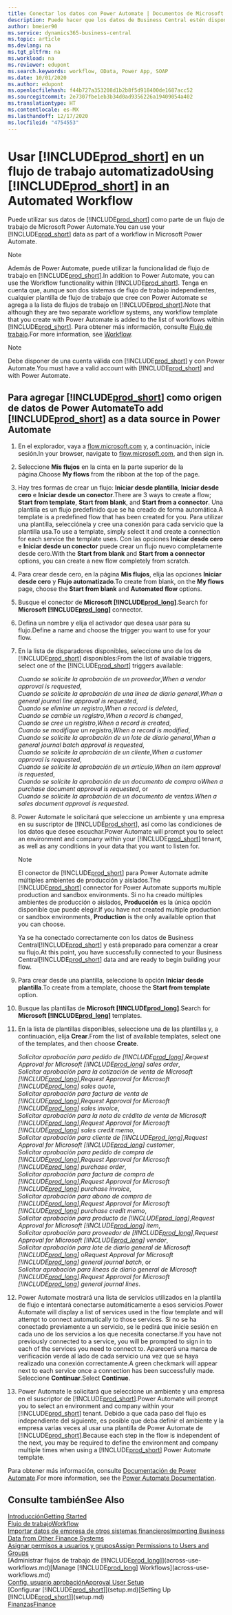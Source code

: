```yaml
---
title: Conectar los datos con Power Automate | Documentos de Microsoft
description: Puede hacer que los datos de Business Central estén disponibles como un origen de datos y especificar una URL de OData de sus servicios web para generar un flujo de trabajo automatizado.
author: bmeier90
ms.service: dynamics365-business-central
ms.topic: article
ms.devlang: na
ms.tgt_pltfrm: na
ms.workload: na
ms.reviewer: edupont
ms.search.keywords: workflow, OData, Power App, SOAP
ms.date: 10/01/2020
ms.author: edupont
ms.openlocfilehash: f44b727a353208d1b2b8f5d918400de1687acc52
ms.sourcegitcommit: 2e7307fbe1eb3b34d0ad9356226a19409054a402
ms.translationtype: HT
ms.contentlocale: es-MX
ms.lasthandoff: 12/17/2020
ms.locfileid: "4754553"
---
```

# <a name="using-prod_short-in-an-automated-workflow"></a><span data-ttu-id="e0f0b-103">Usar [!INCLUDE[prod_short](includes/prod_short.md)] en un flujo de trabajo automatizado</span><span class="sxs-lookup"><span data-stu-id="e0f0b-103">Using [!INCLUDE[prod_short](includes/prod_short.md)] in an Automated Workflow</span></span>

<span data-ttu-id="e0f0b-104">Puede utilizar sus datos de [!INCLUDE[prod_short](includes/prod_short.md)] como parte de un flujo de trabajo de Microsoft Power Automate.</span><span class="sxs-lookup"><span data-stu-id="e0f0b-104">You can use your [!INCLUDE[prod_short](includes/prod_short.md)] data as part of a workflow in Microsoft Power Automate.</span></span>

> [!NOTE]
> <span data-ttu-id="e0f0b-105">Además de Power Automate, puede utilizar la funcionalidad de flujo de trabajo en [!INCLUDE[prod_short](includes/prod_short.md)].</span><span class="sxs-lookup"><span data-stu-id="e0f0b-105">In addition to Power Automate, you can use the Workflow functionality within [!INCLUDE[prod_short](includes/prod_short.md)].</span></span> <span data-ttu-id="e0f0b-106">Tenga en cuenta que, aunque son dos sistemas de flujo de trabajo independientes, cualquier plantilla de flujo de trabajo que cree con Power Automate se agrega a la lista de flujos de trabajo en [!INCLUDE[prod_short](includes/prod_short.md)].</span><span class="sxs-lookup"><span data-stu-id="e0f0b-106">Note that although they are two separate workflow systems, any workflow template that you create with Power Automate is added to the list of workflows  within [!INCLUDE[prod_short](includes/prod_short.md)].</span></span> <span data-ttu-id="e0f0b-107">Para obtener más información, consulte [Flujo de trabajo](across-workflow.md).</span><span class="sxs-lookup"><span data-stu-id="e0f0b-107">For more information, see [Workflow](across-workflow.md).</span></span>  

> [!NOTE]  
> <span data-ttu-id="e0f0b-108">Debe disponer de una cuenta válida con [!INCLUDE[prod_short](includes/prod_short.md)] y con Power Automate.</span><span class="sxs-lookup"><span data-stu-id="e0f0b-108">You must have a valid account with [!INCLUDE[prod_short](includes/prod_short.md)] and with Power Automate.</span></span>  

## <a name="to-add-prod_short-as-a-data-source-in-power-automate"></a><span data-ttu-id="e0f0b-109">Para agregar [!INCLUDE[prod_short](includes/prod_short.md)] como origen de datos de Power Automate</span><span class="sxs-lookup"><span data-stu-id="e0f0b-109">To add [!INCLUDE[prod_short](includes/prod_short.md)] as a data source in Power Automate</span></span>

1. <span data-ttu-id="e0f0b-110">En el explorador, vaya a [flow.microsoft.com](https://flow.microsoft.com) y, a continuación, inicie sesión.</span><span class="sxs-lookup"><span data-stu-id="e0f0b-110">In your browser, navigate to [flow.microsoft.com](https://flow.microsoft.com), and then sign in.</span></span>
2. <span data-ttu-id="e0f0b-111">Seleccione **Mis flujos** en la cinta en la parte superior de la página.</span><span class="sxs-lookup"><span data-stu-id="e0f0b-111">Choose **My flows** from the ribbon at the top of the page.</span></span>
3. <span data-ttu-id="e0f0b-112">Hay tres formas de crear un flujo: **Iniciar desde plantilla**, **Iniciar desde cero** e **Iniciar desde un conector**.</span><span class="sxs-lookup"><span data-stu-id="e0f0b-112">There are 3 ways to create a flow; **Start from template**, **Start from blank**, and **Start from a connector**.</span></span> <span data-ttu-id="e0f0b-113">Una plantilla es un flujo predefinido que se ha creado de forma automática.</span><span class="sxs-lookup"><span data-stu-id="e0f0b-113">A template is a predefined flow that has been created for you.</span></span> <span data-ttu-id="e0f0b-114">Para utilizar una plantilla, selecciónela y cree una conexión para cada servicio que la plantilla usa.</span><span class="sxs-lookup"><span data-stu-id="e0f0b-114">To use a template, simply select it and create a connection for each service the template uses.</span></span> <span data-ttu-id="e0f0b-115">Con las opciones **Iniciar desde cero** e **Iniciar desde un conector** puede crear un flujo nuevo completamente desde cero.</span><span class="sxs-lookup"><span data-stu-id="e0f0b-115">With the **Start from blank** and **Start from a connector** options, you can create a new flow completely from scratch.</span></span>
4. <span data-ttu-id="e0f0b-116">Para crear desde cero, en la página **Mis flujos**, elija las opciones **Iniciar desde cero** y **Flujo automatizado**.</span><span class="sxs-lookup"><span data-stu-id="e0f0b-116">To create from blank, on the **My flows** page, choose the **Start from blank** and **Automated flow** options.</span></span>
5. <span data-ttu-id="e0f0b-117">Busque el conector de **Microsoft [!INCLUDE[prod_long](includes/prod_long.md)]**.</span><span class="sxs-lookup"><span data-stu-id="e0f0b-117">Search for **Microsoft [!INCLUDE[prod_long](includes/prod_long.md)]** connector.</span></span>
6. <span data-ttu-id="e0f0b-118">Defina un nombre y elija el activador que desea usar para su flujo.</span><span class="sxs-lookup"><span data-stu-id="e0f0b-118">Define a name and choose the trigger you want to use for your flow.</span></span>
7. <span data-ttu-id="e0f0b-119">En la lista de disparadores disponibles, seleccione uno de los de [!INCLUDE[prod_short](includes/prod_short.md)] disponibles:</span><span class="sxs-lookup"><span data-stu-id="e0f0b-119">From the list of available triggers, select one of the [!INCLUDE[prod_short](includes/prod_short.md)] triggers available:</span></span>  

    <span data-ttu-id="e0f0b-120">*Cuando se solicite la aprobación de un proveedor*,</span><span class="sxs-lookup"><span data-stu-id="e0f0b-120">*When a vendor approval is requested*,</span></span>  
    <span data-ttu-id="e0f0b-121">*Cuando se solicite la aprobación de una línea de diario general*,</span><span class="sxs-lookup"><span data-stu-id="e0f0b-121">*When a general journal line approval is requested*,</span></span>  
    <span data-ttu-id="e0f0b-122">*Cuando se elimine un registro*,</span><span class="sxs-lookup"><span data-stu-id="e0f0b-122">*When a record is deleted*,</span></span>  
    <span data-ttu-id="e0f0b-123">*Cuando se cambie un registro*,</span><span class="sxs-lookup"><span data-stu-id="e0f0b-123">*When a record is changed*,</span></span>  
    <span data-ttu-id="e0f0b-124">*Cuando se cree un registro*,</span><span class="sxs-lookup"><span data-stu-id="e0f0b-124">*When a record is created*,</span></span>  
    <span data-ttu-id="e0f0b-125">*Cuando se modifique un registro*,</span><span class="sxs-lookup"><span data-stu-id="e0f0b-125">*When a record is modified*,</span></span>  
    <span data-ttu-id="e0f0b-126">*Cuando se solicite la aprobación de un lote de diario general*,</span><span class="sxs-lookup"><span data-stu-id="e0f0b-126">*When a general journal batch approval is requested*,</span></span>  
    <span data-ttu-id="e0f0b-127">*Cuando se solicite la aprobación de un cliente*,</span><span class="sxs-lookup"><span data-stu-id="e0f0b-127">*When a customer approval is requested*,</span></span>  
    <span data-ttu-id="e0f0b-128">*Cuando se solicite la aprobación de un artículo*,</span><span class="sxs-lookup"><span data-stu-id="e0f0b-128">*When an item approval is requested*,</span></span>  
    <span data-ttu-id="e0f0b-129">*Cuando se solicite la aprobación de un documento de compra* o</span><span class="sxs-lookup"><span data-stu-id="e0f0b-129">*When a purchase document approval is requested*, or</span></span>  
    <span data-ttu-id="e0f0b-130">*Cuando se solicite la aprobación de un documento de ventas*.</span><span class="sxs-lookup"><span data-stu-id="e0f0b-130">*When a sales document approval is requested*.</span></span>

8. <span data-ttu-id="e0f0b-131">Power Automate le solicitará que seleccione un ambiente y una empresa en su suscriptor de [!INCLUDE[prod_short](includes/prod_short.md)], así como las condiciones de los datos que desee escuchar.</span><span class="sxs-lookup"><span data-stu-id="e0f0b-131">Power Automate will prompt you to select an environment and company within your [!INCLUDE[prod_short](includes/prod_short.md)] tenant, as well as any conditions in your data that you want to listen for.</span></span>

    > [!NOTE]
    > <span data-ttu-id="e0f0b-132">El conector de [!INCLUDE[prod_short](includes/prod_short.md)] para Power Automate admite múltiples ambientes de producción y aislados.</span><span class="sxs-lookup"><span data-stu-id="e0f0b-132">The [!INCLUDE[prod_short](includes/prod_short.md)] connector for Power Automate supports multiple production and sandbox environments.</span></span> <span data-ttu-id="e0f0b-133">Si no ha creado múltiples ambientes de producción o aislados, **Producción** es la única opción disponible que puede elegir.</span><span class="sxs-lookup"><span data-stu-id="e0f0b-133">If you have not created multiple production or sandbox environments, **Production** is the only available option that you can choose.</span></span>  

    <span data-ttu-id="e0f0b-134">Ya se ha conectado correctamente con los datos de Business Central[!INCLUDE[prod_short](includes/prod_short.md)] y está preparado para comenzar a crear su flujo.</span><span class="sxs-lookup"><span data-stu-id="e0f0b-134">At this point, you have successfully connected to your Business Central[!INCLUDE[prod_short](includes/prod_short.md)] data and are ready to begin building your flow.</span></span>

9. <span data-ttu-id="e0f0b-135">Para crear desde una plantilla, seleccione la opción **Iniciar desde plantilla**.</span><span class="sxs-lookup"><span data-stu-id="e0f0b-135">To create from a template, choose the **Start from template** option.</span></span>
10. <span data-ttu-id="e0f0b-136">Busque las plantillas de **Microsoft [!INCLUDE[prod_long](includes/prod_long.md)]**.</span><span class="sxs-lookup"><span data-stu-id="e0f0b-136">Search for **Microsoft [!INCLUDE[prod_long](includes/prod_long.md)]** templates.</span></span>
11. <span data-ttu-id="e0f0b-137">En la lista de plantillas disponibles, seleccione una de las plantillas y, a continuación, elija **Crear**.</span><span class="sxs-lookup"><span data-stu-id="e0f0b-137">From the list of available templates, select one of the templates, and then choose **Create**.</span></span>  

    <span data-ttu-id="e0f0b-138">*Solicitar aprobación para pedido de [!INCLUDE[prod_long](includes/prod_long.md)]*,</span><span class="sxs-lookup"><span data-stu-id="e0f0b-138">*Request Approval for Microsoft [!INCLUDE[prod_long](includes/prod_long.md)] sales order*,</span></span>  
    <span data-ttu-id="e0f0b-139">*Solicitar aprobación para la cotización de venta de Microsoft [!INCLUDE[prod_long](includes/prod_long.md)]*,</span><span class="sxs-lookup"><span data-stu-id="e0f0b-139">*Request Approval for Microsoft [!INCLUDE[prod_long](includes/prod_long.md)] sales quote*,</span></span>  
    <span data-ttu-id="e0f0b-140">*Solicitar aprobación para factura de venta de [!INCLUDE[prod_long](includes/prod_long.md)]*,</span><span class="sxs-lookup"><span data-stu-id="e0f0b-140">*Request Approval for Microsoft [!INCLUDE[prod_long](includes/prod_long.md)] sales invoice*,</span></span>  
    <span data-ttu-id="e0f0b-141">*Solicitar aprobación para la nota de crédito de venta de Microsoft [!INCLUDE[prod_long](includes/prod_long.md)]*,</span><span class="sxs-lookup"><span data-stu-id="e0f0b-141">*Request Approval for Microsoft [!INCLUDE[prod_long](includes/prod_long.md)] sales credit memo*,</span></span>  
    <span data-ttu-id="e0f0b-142">*Solicitar aprobación para cliente de [!INCLUDE[prod_long](includes/prod_long.md)]*,</span><span class="sxs-lookup"><span data-stu-id="e0f0b-142">*Request Approval for Microsoft [!INCLUDE[prod_long](includes/prod_long.md)] customer*,</span></span>  
    <span data-ttu-id="e0f0b-143">*Solicitar aprobación para pedido de compra de [!INCLUDE[prod_long](includes/prod_long.md)]*,</span><span class="sxs-lookup"><span data-stu-id="e0f0b-143">*Request Approval for Microsoft [!INCLUDE[prod_long](includes/prod_long.md)] purchase order*,</span></span>  
    <span data-ttu-id="e0f0b-144">*Solicitar aprobación para factura de compra de [!INCLUDE[prod_long](includes/prod_long.md)]*,</span><span class="sxs-lookup"><span data-stu-id="e0f0b-144">*Request Approval for Microsoft [!INCLUDE[prod_long](includes/prod_long.md)] purchase invoice*,</span></span>  
    <span data-ttu-id="e0f0b-145">*Solicitar aprobación para abono de compra de [!INCLUDE[prod_long](includes/prod_long.md)]*,</span><span class="sxs-lookup"><span data-stu-id="e0f0b-145">*Request Approval for Microsoft [!INCLUDE[prod_long](includes/prod_long.md)] purchase credit memo*,</span></span>  
    <span data-ttu-id="e0f0b-146">*Solicitar aprobación para producto de [!INCLUDE[prod_long](includes/prod_long.md)]*,</span><span class="sxs-lookup"><span data-stu-id="e0f0b-146">*Request Approval for Microsoft [!INCLUDE[prod_long](includes/prod_long.md)] item*,</span></span>  
    <span data-ttu-id="e0f0b-147">*Solicitar aprobación para proveedor de [!INCLUDE[prod_long](includes/prod_long.md)]*,</span><span class="sxs-lookup"><span data-stu-id="e0f0b-147">*Request Approval for Microsoft [!INCLUDE[prod_long](includes/prod_long.md)] vendor*,</span></span>  
    <span data-ttu-id="e0f0b-148">*Solicitar aprobación para lote de diario general de Microsoft [!INCLUDE[prod_long](includes/prod_long.md)]* o</span><span class="sxs-lookup"><span data-stu-id="e0f0b-148">*Request Approval for Microsoft [!INCLUDE[prod_long](includes/prod_long.md)] general journal batch*, or</span></span>    
    <span data-ttu-id="e0f0b-149">*Solicitar aprobación para líneas de diario general de Microsoft [!INCLUDE[prod_long](includes/prod_long.md)]*.</span><span class="sxs-lookup"><span data-stu-id="e0f0b-149">*Request Approval for Microsoft [!INCLUDE[prod_long](includes/prod_long.md)] general journal lines*.</span></span>  
12. <span data-ttu-id="e0f0b-150">Power Automate mostrará una lista de servicios utilizados en la plantilla de flujo e intentará conectarse automáticamente a esos servicios.</span><span class="sxs-lookup"><span data-stu-id="e0f0b-150">Power Automate will display a list of services used in the flow template and will attempt to connect automatically to those services.</span></span> <span data-ttu-id="e0f0b-151">Si no se ha conectado previamente a un servicio, se le pedirá que inicie sesión en cada uno de los servicios a los que necesita conectarse.</span><span class="sxs-lookup"><span data-stu-id="e0f0b-151">If you have not previously connected to a service, you will be prompted to sign in to each of the services you need to connect to.</span></span> <span data-ttu-id="e0f0b-152">Aparecerá una marca de verificación verde al lado de cada servicio una vez que se haya realizado una conexión correctamente.</span><span class="sxs-lookup"><span data-stu-id="e0f0b-152">A green checkmark will appear next to each service once a connection has been successfully made.</span></span> <span data-ttu-id="e0f0b-153">Seleccione **Continuar**.</span><span class="sxs-lookup"><span data-stu-id="e0f0b-153">Select **Continue**.</span></span>
13. <span data-ttu-id="e0f0b-154">Power Automate le solicitará que seleccione un ambiente y una empresa en el suscriptor de [!INCLUDE[prod_short](includes/prod_short.md)].</span><span class="sxs-lookup"><span data-stu-id="e0f0b-154">Power Automate will prompt you to select an environment and company within your [!INCLUDE[prod_short](includes/prod_short.md)] tenant.</span></span> <span data-ttu-id="e0f0b-155">Debido a que cada paso del flujo es independiente del siguiente, es posible que deba definir el ambiente y la empresa varias veces al usar una plantilla de Power Automate de [!INCLUDE[prod_short](includes/prod_short.md)].</span><span class="sxs-lookup"><span data-stu-id="e0f0b-155">Because each step in the flow is independent of the next, you may be required to define the environment and company multiple times when using a [!INCLUDE[prod_short](includes/prod_short.md)] Power Automate template.</span></span>

<span data-ttu-id="e0f0b-156">Para obtener más información, consulte [Documentación de Power Automate](/power-automate/getting-started).</span><span class="sxs-lookup"><span data-stu-id="e0f0b-156">For more information, see the [Power Automate Documentation](/power-automate/getting-started).</span></span>

## <a name="see-also"></a><span data-ttu-id="e0f0b-157">Consulte también</span><span class="sxs-lookup"><span data-stu-id="e0f0b-157">See Also</span></span>

[<span data-ttu-id="e0f0b-158">Introducción</span><span class="sxs-lookup"><span data-stu-id="e0f0b-158">Getting Started</span></span>](product-get-started.md)  
[<span data-ttu-id="e0f0b-159">Flujo de trabajo</span><span class="sxs-lookup"><span data-stu-id="e0f0b-159">Workflow</span></span>](across-workflow.md)  
[<span data-ttu-id="e0f0b-160">Importar datos de empresa de otros sistemas financieros</span><span class="sxs-lookup"><span data-stu-id="e0f0b-160">Importing Business Data from Other Finance Systems</span></span>](across-import-data-configuration-packages.md)  
[<span data-ttu-id="e0f0b-161">Asignar permisos a usuarios y grupos</span><span class="sxs-lookup"><span data-stu-id="e0f0b-161">Assign Permissions to Users and Groups</span></span>](ui-define-granular-permissions.md)  
<span data-ttu-id="e0f0b-162">[Administrar flujos de trabajo de [!INCLUDE[prod_long](includes/prod_long.md)]](across-use-workflows.md)</span><span class="sxs-lookup"><span data-stu-id="e0f0b-162">[Manage [!INCLUDE[prod_long](includes/prod_long.md)] Workflows](across-use-workflows.md)</span></span>  
[<span data-ttu-id="e0f0b-163">Config. usuario aprobación</span><span class="sxs-lookup"><span data-stu-id="e0f0b-163">Approval User Setup</span></span>](across-how-to-set-up-approval-users.md)  
<span data-ttu-id="e0f0b-164">[Configurar [!INCLUDE[prod_short](includes/prod_short.md)]](setup.md)</span><span class="sxs-lookup"><span data-stu-id="e0f0b-164">[Setting Up [!INCLUDE[prod_short](includes/prod_short.md)]](setup.md)</span></span>  
[<span data-ttu-id="e0f0b-165">Finanzas</span><span class="sxs-lookup"><span data-stu-id="e0f0b-165">Finance</span></span>](finance.md)  
